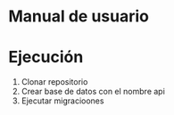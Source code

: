# Manual de usuario



# Ejecución
1. Clonar repositorio
2. Crear base de datos con el nombre api
3. Ejecutar migracioones

